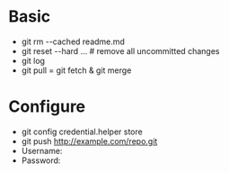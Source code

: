 # Basic
* git rm --cached readme.md
* git reset --hard ... # remove all uncommitted changes
* git log
* git pull = git fetch & git merge



# Configure
* git config credential.helper store
* git push http://example.com/repo.git
* Username: <type your username>
* Password: <type your password>
